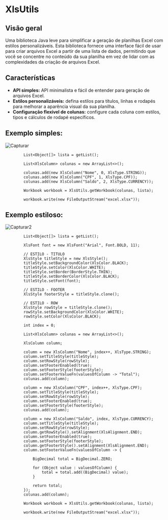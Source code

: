# XlsUtils

## Visão geral
Uma biblioteca Java leve para simplificar a geração de planilhas Excel com estilos personalizáveis. Esta biblioteca fornece uma interface fácil de usar para criar arquivos Excel a partir de uma lista de dados, permitindo que você se concentre no conteúdo da sua planilha em vez de lidar com as complexidades da criação de arquivos Excel.

## Características
- **API simples:** API minimalista e fácil de entender para geração de arquivos Excel.
- **Estilos personalizáveis:** defina estilos para títulos, linhas e rodapés para melhorar a aparência visual da sua planilha.
- **Configuração flexível de colunas:** configure cada coluna com estilos, tipos e cálculos de rodapé específicos.

## Exemplo simples:
![Capturar](https://github.com/isaacsilvatech/XlsUtils/assets/145171555/2c952349-9792-49c0-a784-d16cb7e119c4)
```
		List<Object[]> lista = getList();
		
		List<XlsColumn> colunas = new ArrayList<>();
		
		colunas.add(new XlsColumn("Nome", 0, XlsType.STRING));
		colunas.add(new XlsColumn("CPF", 1, XlsType.CPF));
		colunas.add(new XlsColumn("Saldo", 2, XlsType.CURRENCY));
		
		Workbook workbook = XlsUtils.getWorkbook(colunas, lista);
				
		workbook.write(new FileOutputStream("excel.xlsx"));
```

## Exemplo estiloso:
![Capturar2](https://github.com/isaacsilvatech/XlsUtils/assets/145171555/ab8ef175-fec5-43f8-962f-56db4fe77418)
```
		List<Object[]> lista = getList();
		
		XlsFont font = new XlsFont("Arial", Font.BOLD, 11);

		// ESTILO - TITULO
		XlsStyle titleStyle = new XlsStyle();
		titleStyle.setBackgroundColor(XlsColor.BLACK);
		titleStyle.setColor(XlsColor.WHITE);
		titleStyle.setBorder(BorderStyle.THIN);
		titleStyle.setBorderColor(XlsColor.BLACK);
		titleStyle.setFont(font);

		// ESTILO - FOOTER
		XlsStyle footerStyle = titleStyle.clone();

		// ESTILO - ROW
		XlsStyle rowStyle = titleStyle.clone();
		rowStyle.setBackgroundColor(XlsColor.WHITE);
		rowStyle.setColor(XlsColor.BLACK);

		int index = 0;

		List<XlsColumn> colunas = new ArrayList<>();
		
		XlsColumn column;
		
		column = new XlsColumn("Nome", index++, XlsType.STRING);
		column.setTitleStyle(titleStyle);
		column.setRowStyle(rowStyle);
		column.setFooterEnabled(true);
		column.setFooterStyle(footerStyle);
		column.setFooterValueFn(valuesOfColumn -> "Total");
		colunas.add(column);
		
		column = new XlsColumn("CPF", index++, XlsType.CPF);
		column.setTitleStyle(titleStyle);
		column.setRowStyle(rowStyle);
		column.setFooterEnabled(true);
		column.setFooterStyle(footerStyle);
		colunas.add(column);

		column = new XlsColumn("Saldo", index, XlsType.CURRENCY);
		column.setTitleStyle(titleStyle);
		column.setRowStyle(rowStyle);
		column.getRowStyle().setAlignment(XlsAlignment.END);
		column.setFooterEnabled(true);
		column.setFooterStyle(footerStyle);
		column.getFooterStyle().setAlignment(XlsAlignment.END);
		column.setFooterValueFn(valuesOfColumn -> {

			BigDecimal total = BigDecimal.ZERO;

			for (Object value : valuesOfColumn) {
				total = total.add((BigDecimal) value);
			}

			return total;
		});
		colunas.add(column);

		Workbook workbook = XlsUtils.getWorkbook(colunas, lista);
		
		workbook.write(new FileOutputStream("excel.xlsx"));
```

